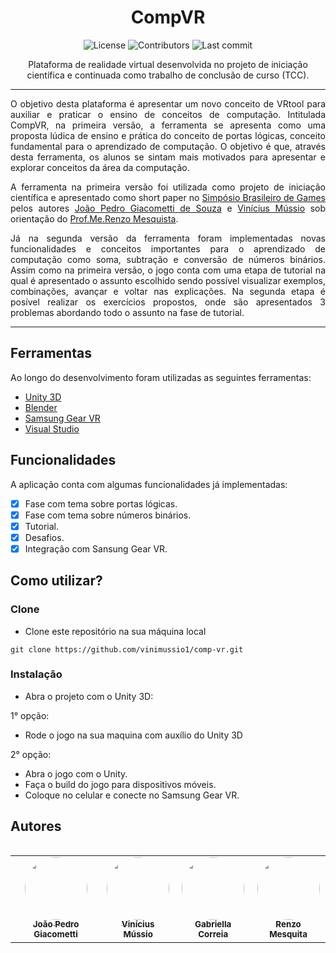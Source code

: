 <h1 align="center">CompVR</h1>

<p align = "center"><img alt="License" src="https://img.shields.io/github/license/vinimussio1/comp-vr?color=blue"> <img alt="Contributors" src="https://img.shields.io/github/contributors/vinimussio1/comp-vr"> <img alt="Last commit" src="https://img.shields.io/github/last-commit/vinimussio1/comp-vr"> </p>

<p align="center">Plataforma de realidade virtual desenvolvida no projeto de iniciação científica e continuada como trabalho de conclusão de curso (TCC).</p>

-----
<p align="justify">O objetivo desta plataforma é apresentar um novo conceito de VRtool para auxiliar e praticar o ensino de conceitos de computação. Intitulada CompVR, na primeira versão, a ferramenta se apresenta como uma proposta lúdica de ensino e prática do conceito de portas lógicas, conceito fundamental para o aprendizado de computação. O objetivo é que, através desta ferramenta, os alunos se sintam mais motivados para apresentar e explorar conceitos da área da computação.</p>

<p align="justify">A ferramenta na primeira versão foi utilizada como projeto de iniciação científica e apresentado como short paper no <a href="https://www.sbgames.org">Simpósio Brasileiro de Games</a> pelos autores <a href="https://www.linkedin.com/in/jpgsouza/">João Pedro Giacometti de Souza</a> e <a href="https://www.linkedin.com/in/vin%C3%ADcius-mússio-77223a1ab/">Vinícius Mússio</a> sob orientação do <a href="https://www.linkedin.com/in/renzo-mesquita-01589536/">Prof.Me.Renzo Mesquista</a>.</p>

<p align="justify">Já na segunda versão da ferramenta foram implementadas novas funcionalidades e conceitos importantes para o aprendizado de computação como soma, subtração e conversão de números binários. Assim como na primeira versão, o jogo conta com uma etapa de tutorial na qual é apresentado o assunto escolhido sendo possível visualizar exemplos, combinações, avançar e voltar nas explicações. Na segunda etapa é posível realizar os exercícios propostos, onde são apresentados 3 problemas abordando todo o assunto na fase de tutorial.</p>

-----

## Ferramentas
Ao longo do desenvolvimento foram utilizadas as seguintes ferramentas:
 - [Unity 3D](https://unity.com/pt)
 - [Blender](https://www.blender.org)
 - [Samsung Gear VR](https://www.oculus.com/gear-vr/?locale=pt_BR)
 - [Visual Studio](https://visualstudio.microsoft.com/pt-br/)

## Funcionalidades
A aplicação conta com algumas funcionalidades já implementadas:
- [X] Fase com tema sobre portas lógicas.
- [X] Fase com tema sobre números binários.
- [X] Tutorial.
- [X] Desafios.
- [X] Integração com Sansung Gear VR.

## Como utilizar? 

### Clone
- Clone este repositório na sua máquina local
```
git clone https://github.com/vinimussio1/comp-vr.git
```

### Instalação
- Abra o projeto com o Unity 3D:

1° opção:
  - Rode o jogo na sua maquina com auxílio do Unity 3D

2° opção:
  - Abra o jogo com o Unity.
  - Faça o build do jogo para dispositivos móveis.
  - Coloque no celular e conecte no Samsung Gear VR.

<h2 align = "left">Autores</h2>
<table align="left">
  <tr align ="center">
    <td align="center"><a href="https://www.linkedin.com/in/jpgsouza/"><img style="border-radius: 50%;" src="https://media-exp3.licdn.com/dms/image/C4D03AQFtqtk9lQcNDg/profile-displayphoto-shrink_200_200/0/1572229331659?e=1629331200&v=beta&t=OaMQl2qEmkjTkMXSPNSRQKJfipgYGTiwJmXq794HByc" width="100px;" alt=""/><br /><sub><b>João Pedro Giacometti</b></sub></a><br /></td>
   <td align="center"><a href="https://www.linkedin.com/in/vin%C3%ADcius-mússio-77223a1ab/"><img style="border-radius: 50%;" src="https://media-exp3.licdn.com/dms/image/C4E03AQFuTareq8B3rw/profile-displayphoto-shrink_200_200/0/1594185603659?e=1629331200&v=beta&t=rSYtjBt-wdrF9zMuXMpreYvoMhhG-lXvWRpdjx9JjMI" width="100px;" alt=""/><br /><sub><b>Vinícius Mússio</b></sub></a><br /></td>
   <td align="center"><a href="https://www.linkedin.com/in/gabriella-correia-561b73131/"><img style="border-radius: 50%;" src="https://media-exp3.licdn.com/dms/image/C4E03AQGpXk4A8tidZQ/profile-displayphoto-shrink_200_200/0/1583843179707?e=1629331200&v=beta&t=eeX8IOZulCUkKJZsYGBEBdpc_P19VeTdcHGpp4e6ot0" width="100px;" alt=""/><br /><sub><b>Gabriella Correia</b></sub></a><br /></td>
   <td align="center"><a href="https://www.linkedin.com/in/renzo-mesquita-01589536/"><img style="border-radius: 50%;" src="https://media-exp3.licdn.com/dms/image/C4E03AQFs1PBiTOEYxA/profile-displayphoto-shrink_200_200/0/1548076360222?e=1629331200&v=beta&t=qybwiHjJXvdw6IngRqm9fAPUNj1Hj54NLTwOWC4FG6A" width="100px;" alt=""/><br /><sub><b>Renzo Mesquita</b></sub></a><br /></td>
 </tr>
